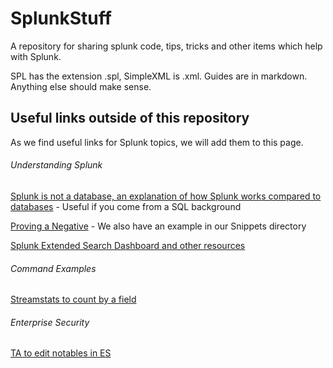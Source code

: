 # SplunkStuff
A repository for sharing splunk code, tips, tricks and other items which help with Splunk. 

SPL has the extension .spl, SimpleXML is .xml. Guides are in markdown. Anything else should make sense.



## Useful links outside of this repository

As we find useful links for Splunk topics, we will add them to this page.

###### Understanding Splunk

[Splunk is not a database, an explanation of how Splunk works compared to databases](https://community.splunk.com/t5/Splunk-Search/How-to-join-two-tables-where-the-key-is-named-differently-and/td-p/355924?sort=newest) - Useful if you come from a SQL background

[Proving a Negative](https://www.duanewaddle.com/proving-a-negative/) - We also have an example in our Snippets directory

[Splunk Extended Search Dashboard and other resources](https://github.com/dpaper-splunk/public)

###### Command Examples

[Streamstats to count by a field](https://github.com/ChrisForsythe/SplunkStuff/blob/b8ead17caadf356d16c231c0d9a671eaf6b72fc1/Snippets/gethosts.spl#L7)

###### Enterprise Security

[TA to edit notables in ES](https://github.com/dglauche/TA-notableeditor)

